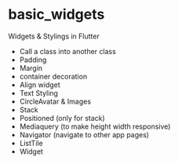 # basic_widgets
Widgets & Stylings in Flutter

* Call a class into another class
* Padding
* Margin
* container decoration
* Align widget
* Text Styling
* CircleAvatar & Images
* Stack
* Positioned (only for stack)
* Mediaquery (to make height width responsive)
* Navigator (navigate to other app pages)
* ListTile
* Widget